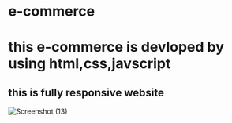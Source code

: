 # e-commerce
<h1>this e-commerce is devloped by using html,css,javscript</h2>
<h2>this is fully responsive website </h2>



![Screenshot (13)](https://user-images.githubusercontent.com/125183729/219974024-fe3cd11f-c4b4-4b5b-bd3d-dbc462450235.png)
